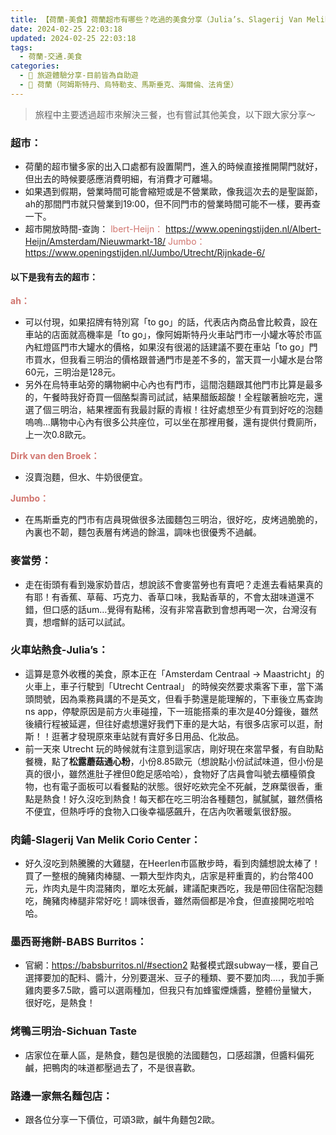 ```yaml
---
title: 【荷蘭-美食】荷蘭超市有哪些？吃過的美食分享（Julia’s、Slagerij Van Melik Corio Center肉鋪、麥當勞、babs、Sichuan Taste）
date: 2024-02-25 22:03:18
updated: 2024-02-25 22:03:18
tags:
  - 荷蘭-交通.美食
categories: 
  - 🌴 旅遊體驗分享-目前皆為自助遊
  - 🥥 荷蘭（阿姆斯特丹、烏特勒支、馬斯垂克、海爾倫、法肯堡）
---
```

>	旅程中主要透過超市來解決三餐，也有嘗試其他美食，以下跟大家分享～

<!-- more -->

### 超市：
+ 荷蘭的超市蠻多家的出入口處都有設置閘門，進入的時候直接推開閘門就好，但出去的時候要感應消費明細，有消費才可離場。
+ 如果遇到假期，營業時間可能會縮短或是不營業歐，像我這次去的是聖誕節，ah的那間門市就只營業到19:00，但不同門市的營業時間可能不一樣，要再查一下。
+ 超市開放時間-查詢：
<font color=#D1756F>lbert-Heijn：</font>
https://www.openingstijden.nl/Albert-Heijn/Amsterdam/Nieuwmarkt-18/
<font color=#D1756F>Jumbo：</font>
https://www.openingstijden.nl/Jumbo/Utrecht/Rijnkade-6/

#### 以下是我有去的超市：
**<font color=#D1756F>ah： </font>**
+ 可以付現，如果招牌有特別寫「to go」的話，代表店內商品會比較貴，設在車站的店面就高機率是「to go」，像阿姆斯特丹火車站門市一小罐水等於市區內紅燈區門市大罐水的價格，如果沒有很渴的話建議不要在車站「to go」門市買水，但我看三明治的價格跟普通門市是差不多的，當天買一小罐水是台幣60元，三明治是128元。
+ 另外在烏特車站旁的購物網中心內也有門市，這間泡麵跟其他門市比算是最多的，午餐時我好奇買一個酪梨壽司試試，結果醋飯超酸！全程皺著臉吃完，還選了個三明治，結果裡面有我最討厭的青椒！往好處想至少有買到好吃的泡麵嗚嗚...購物中心內有很多公共座位，可以坐在那裡用餐，還有提供付費廁所，上一次0.8歐元。

**<font color=#D1756F>Dirk van den Broek： </font>**
+ 沒賣泡麵，但水、牛奶很便宜。

**<font color=#D1756F>Jumbo：</font>**
+ 在馬斯垂克的門市有店員現做很多法國麵包三明治，很好吃，皮烤過脆脆的，內裏也不韌，麵包表層有烤過的餘溫，調味也很優秀不過鹹。

### 麥當勞：
+ 走在街頭有看到幾家奶昔店，想說該不會麥當勞也有賣吧？走進去看結果真的有耶！有香蕉、草莓、巧克力、香草口味，我點香草的，不會太甜味道還不錯，但口感的話um…覺得有點稀，沒有非常喜歡到會想再喝一次，台灣沒有賣，想嚐鮮的話可以試試。

### 火車站熱食-Julia’s： 
+ 這算是意外收穫的美食，原本正在「Amsterdam Centraal -> Maastricht」的火車上，車子行駛到「Utrecht Centraal」 的時候突然要求乘客下車，當下滿頭問號，因為乘務員講的不是英文，但看手勢還是能理解的，下車後立馬查詢ns app，停駛原因是前方火車碰撞，下一班能搭乘的車次是40分鐘後，雖然後續行程被延遲，但往好處想還好我們下車的是大站，有很多店家可以逛，耐斯！！逛著才發現原來車站就有賣好多日用品、化妝品。
+ 前一天來 Utrecht 玩的時候就有注意到這家店，剛好現在來當早餐，有自助點餐機，點了**松露蘑菇通心粉**，小份8.85歐元（想說點小份試試味道，但小份是真的很小，雖然進肚子裡但0飽足感哈哈），食物好了店員會叫號去櫃檯領食物，也有電子面板可以看餐點的狀態。很好吃欸完全不死鹹，芝麻葉很香，重點是熱食！好久沒吃到熱食！每天都在吃三明治各種麵包，膩膩膩，雖然價格不便宜，但熱呼呼的食物入口後幸福感飆升，在店內吹著暖氣很舒服。

###  肉鋪-Slagerij Van Melik Corio Center：
+ 好久沒吃到熱騰騰的大雞腿，在Heerlen市區散步時，看到肉舖想說太棒了！買了一整根的醃豬肉棒腿、一顆大型炸肉丸，店家是秤重賣的，約台幣400元，炸肉丸是牛肉混豬肉，單吃太死鹹，建議配東西吃，我是帶回住宿配泡麵吃，醃豬肉棒腿非常好吃！調味很香，雖然兩個都是冷食，但直接開吃啦哈哈。

### 墨西哥捲餅-BABS Burritos：
+ 官網：https://babsburritos.nl/#section2
點餐模式跟subway一樣，要自己選擇要加的配料、醬汁，分別要選米、豆子的種類、要不要加肉….，我加手撕雞肉要多7.5歐，醬可以選兩種加，但我只有加蜂蜜煙燻醬，整體份量蠻大，很好吃，是熱食！

### 烤鴨三明治-Sichuan Taste
+ 店家位在華人區，是熱食，麵包是很脆的法國麵包，口感超讚，但醬料偏死鹹，把鴨肉的味道都壓過去了，不是很喜歡。

### 路邊一家無名麵包店：
+ 跟各位分享一下價位，可頌3歐，鹹牛角麵包2歐。